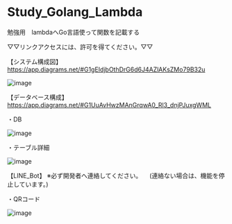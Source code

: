 # Study_Golang_Lambda
勉強用　lambdaへGo言語使って関数を記載する



▽▽リンクアクセスには、許可を得てください。▽▽

【システム構成図】
https://app.diagrams.net/#G1gEIdjbOthDrG6d6J4AZlAKsZMo79B32u

![image](https://user-images.githubusercontent.com/50592688/232229040-f586921b-a1fa-4700-8a59-b2aa04a5037f.png)


【データベース構成】
https://app.diagrams.net/#G1UuAvHwzMAnGrqwA0_Rl3_dnjPJuxgWML


・DB

![image](https://user-images.githubusercontent.com/50592688/232228472-bbe5ebc9-0470-4a3c-9364-b03066f33189.png)

・テーブル詳細

![image](https://user-images.githubusercontent.com/50592688/232228498-e328f25f-38d0-4f47-8725-d040725d126f.png)

【LINE_Bot】
※必ず開発者へ連絡してください。
　(連絡ない場合は、機能を停止しています。)
 
・QRコード

![image](https://user-images.githubusercontent.com/50592688/232229454-2e67344c-db7b-4ee0-8770-e4e5cedc72fb.png)


